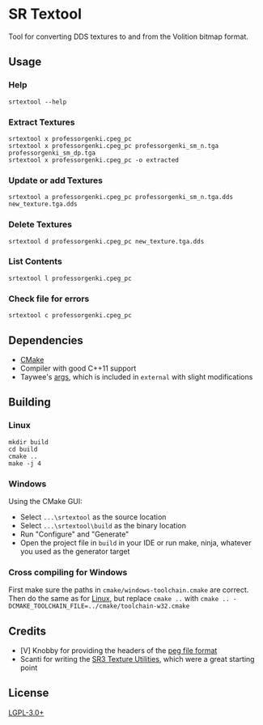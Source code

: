 # SR Textool

Tool for converting DDS textures to and from the Volition bitmap format.

## Usage

### Help

```
srtextool --help
```

### Extract Textures

```
srtextool x professorgenki.cpeg_pc
srtextool x professorgenki.cpeg_pc professorgenki_sm_n.tga professorgenki_sm_dp.tga
srtextool x professorgenki.cpeg_pc -o extracted
```

### Update or add Textures

```
srtextool a professorgenki.cpeg_pc professorgenki_sm_n.tga.dds new_texture.tga.dds
```

### Delete Textures

```
srtextool d professorgenki.cpeg_pc new_texture.tga.dds
```

### List Contents

```
srtextool l professorgenki.cpeg_pc
```

### Check file for errors

```
srtextool c professorgenki.cpeg_pc
```

## Dependencies

* [CMake]
* Compiler with good C++11 support
* Taywee's [args], which is included in `external` with slight modifications

## Building

### Linux

```
mkdir build
cd build
cmake ..
make -j 4
```

### Windows

Using the CMake GUI:

* Select `...\srtextool` as the source location
* Select `...\srtextool\build` as the binary location
* Run "Configure" and "Generate"
* Open the project file in `build` in your IDE or run make, ninja, whatever
  you used as the generator target

### Cross compiling for Windows

First make sure the paths in `cmake/windows-toolchain.cmake` are correct. Then
do the same as for [Linux](#linux), but replace `cmake ..` with
`cmake .. -DCMAKE_TOOLCHAIN_FILE=../cmake/toolchain-w32.cmake`

## Credits

* \[V\] Knobby for providing the headers of the [peg file format]
* Scanti for writing the [SR3 Texture Utilities], which were a great starting
  point

## License

[LGPL-3.0+](LICENSE)



[CMake]: https://cmake.org/
[args]: https://github.com/Taywee/args
[peg file format]: https://www.saintsrowmods.com/forum/threads/peg-file-format.2908/
[SR3 Texture Utilities]: https://www.saintsrowmods.com/forum/threads/sr3-texture-utilities.566/

